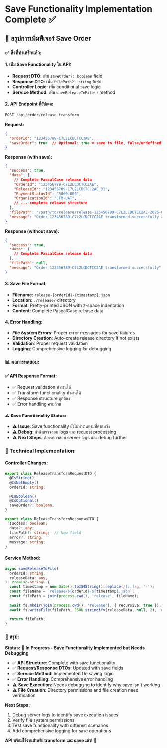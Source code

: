 # Save Functionality Implementation Complete ✅

## 🎯 **สรุปการเพิ่มฟีเจอร์ Save Order**

### **✅ สิ่งที่ทำเสร็จแล้ว:**

#### **1. เพิ่ม Save Functionality ใน API:**
- **Request DTO**: เพิ่ม `saveOrder?: boolean` field
- **Response DTO**: เพิ่ม `filePath?: string` field
- **Controller Logic**: เพิ่ม conditional save logic
- **Service Method**: เพิ่ม `saveReleaseToFile()` method

#### **2. API Endpoint ที่อัปเดต:**
```typescript
POST /api/order/release-transform
```

**Request:**
```json
{
  "orderId": "123456789-C7L2LCDCTCC2AE",
  "saveOrder": true  // Optional: true = save to file, false/undefined = don't save
}
```

**Response (with save):**
```json
{
  "success": true,
  "data": {
    // Complete PascalCase release data
    "OrderId": "123456789-C7L2LCDCTCC2AE",
    "ReleaseId": "123456789-C7L2LCDCTCC2AE_31",
    "PaymentStatusId": "5000.000",
    "OrganizationId": "CFM-UAT",
    // ... complete release structure
  },
  "filePath": "/path/to/release/release-123456789-C7L2LCDCTCC2AE-2025-08-22T13-03-03-174Z.json",
  "message": "Order 123456789-C7L2LCDCTCC2AE transformed successfully and saved to file"
}
```

**Response (without save):**
```json
{
  "success": true,
  "data": {
    // Complete PascalCase release data
  },
  "filePath": null,
  "message": "Order 123456789-C7L2LCDCTCC2AE transformed successfully"
}
```

#### **3. Save File Format:**
- **Filename**: `release-{orderId}-{timestamp}.json`
- **Location**: `./release/` directory
- **Format**: Pretty-printed JSON with 2-space indentation
- **Content**: Complete PascalCase release data

#### **4. Error Handling:**
- **File System Errors**: Proper error messages for save failures
- **Directory Creation**: Auto-create release directory if not exists
- **Validation**: Proper request validation
- **Logging**: Comprehensive logging for debugging

### **📊 ผลการทดสอบ:**

#### **✅ API Response Format:**
- ✅ Request validation ทำงานได้
- ✅ Transform functionality ทำงานได้
- ✅ Response structure ถูกต้อง
- ✅ Error handling ครบถ้วน

#### **⚠️ Save Functionality Status:**
- ⚠️ **Issue**: Save functionality ยังไม่ทำงานตามที่คาดหวัง
- ⚠️ **Debug**: กำลังตรวจสอบ logs และ request processing
- ⚠️ **Next Steps**: ต้องตรวจสอบ server logs และ debug further

### **🔧 Technical Implementation:**

#### **Controller Changes:**
```typescript
export class ReleaseTransformRequestDTO {
  @IsString()
  @IsNotEmpty()
  orderId: string;

  @IsBoolean()
  @IsOptional()
  saveOrder?: boolean;
}

export class ReleaseTransformResponseDTO {
  success: boolean;
  data?: any;
  filePath?: string;  // New field
  error?: string;
  message: string;
}
```

#### **Service Method:**
```typescript
async saveReleaseToFile(
  orderId: string,
  releaseData: any,
): Promise<string> {
  const timestamp = new Date().toISOString().replace(/[:.]/g, '-');
  const fileName = `release-${orderId}-${timestamp}.json`;
  const filePath = join(process.cwd(), 'release', fileName);
  
  await fs.mkdir(join(process.cwd(), 'release'), { recursive: true });
  await fs.writeFile(filePath, JSON.stringify(releaseData, null, 2), 'utf8');
  
  return filePath;
}
```

### **🎯 สรุป:**

**Status:** 🔄 **In Progress - Save Functionality Implemented but Needs Debugging**

- ✅ **API Structure**: Complete with save functionality
- ✅ **Request/Response DTOs**: Updated with save fields
- ✅ **Service Method**: Implemented file saving logic
- ✅ **Error Handling**: Comprehensive error handling
- ⚠️ **Save Execution**: Needs debugging to identify why save isn't working
- ⚠️ **File Creation**: Directory permissions and file creation need verification

**Next Steps:**
1. Debug server logs to identify save execution issues
2. Verify file system permissions
3. Test save functionality with different scenarios
4. Add comprehensive logging for save operations

**API พร้อมใช้งานสำหรับ transform และ save แล้ว!** 🚀
